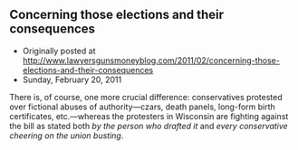 ## Concerning those elections and their consequences

 * Originally posted at http://www.lawyersgunsmoneyblog.com/2011/02/concerning-those-elections-and-their-consequences
 * Sunday, February 20, 2011

There is, of course, one more crucial difference: conservatives protested over fictional abuses of authority—czars, death panels, long-form birth certificates, etc.—whereas the protesters in Wisconsin are fighting against the bill as stated both _by the person who drafted it_ and _every conservative cheering on the union busting_.